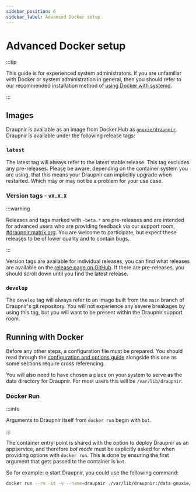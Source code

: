 ```yaml
---
sidebar_position: 6
sidebar_label: Advanced Docker setup
---
```


# Advanced Docker setup

:::tip

This guide is for experienced system administrators. If you are
unfamiliar with Docker or system administration in general,
then you should refer to our recommended installation method
of [using Docker with systemd](./systemd).

:::

## Images

Draupnir is available as an image from Docker Hub as
[`gnuxie/draupnir`](https://hub.docker.com/r/gnuxie/draupnir/tags).
Draupnir is available under the following release tags:

### `latest`

The latest tag will always refer to the latest stable release. This
tag excludes any pre-releases. Please be aware, depending on the
container system you are using, that this means your Draupnir can
implicitly upgrade when restarted. Which may or may not be a problem
for your use case.

### Version tags - `vX.X.X`

:::warning

Releases and tags marked with `-beta.*` are pre-releases and are
intended for advanced users who are providing feedback via our support
room,
[#draupnir:matrix.org](https://matrix.to/#/#draupnir:matrix.org). You
are welcome to participate, but expect these releases to be of lower
quality and to contain bugs.

:::

Version tags are available for individual releases, you can find what
releases are available on the [release page on
GitHub](https://github.com/the-draupnir-project/Draupnir/releases).
If there are pre-releases, you should scroll down until you find the
latest release.

### `develop`
The `develop` tag will always refer to an image built from the `main`
branch of Draupnir's git repository. You will not experience any
severe breakages by using this tag, but you will want to be present
within the Draupnir support room.

## Running with Docker

Before any other steps, a configuration file must be prepared. You
should read through the [configuration and options
guide](./starting_draupnir) alongside this one as some sections
require cross referencing.

You will also need to have chosen a place on your system to serve as
the data directory for Draupnir. For most users this will be
`/var/lib/draupnir`.

### Docker Run

:::info

Arguments to Draupnir itself from `docker run` begin with `bot`.

:::

The container entry-point is shared with the option to deploy Draupnir
as an appservice, and therefore *bot mode* must be explicitly asked
for when providing options with `docker run`. This is done by ensuring
the first argument that gets passed to the container is `bot`.

So for example: o start Draupnir, you could use the following command:

```bash
docker run --rm -it -v --name=draupnir ./var/lib/draupnir:/data gnuxie/draupnir:latest bot --draupnir-config /data/config/production.yaml
```
